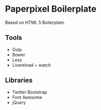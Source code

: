 Paperpixel Boilerplate
====

Based on HTML 5 Boilerplate.

Tools
----
* Gulp
* Bower
* Less
* Livereload + watch

Libraries
----
* Twitter Bootstrap
* Font Awesome
* jQuery